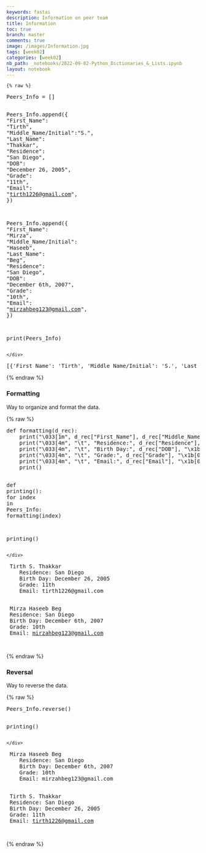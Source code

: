 ```yaml
---
keywords: fastai
description: Information on peer team 
title: Information
toc: true
branch: master
comments: true
image: /images/Information.jpg
tags: [week02]
categories: [week02]
nb_path: _notebooks/2022-09-02-Python_Dictionaries_&_Lists.ipynb
layout: notebook
---
```


<!--
#################################################
### THIS FILE WAS AUTOGENERATED! DO NOT EDIT! ###
#################################################
# file to edit: _notebooks/2022-09-02-Python_Dictionaries_&_Lists.ipynb
-->

<div class="container" id="notebook-container">
        
    {% raw %}
    
<div class="cell border-box-sizing code_cell rendered">
<div class="input">

<div class="inner_cell">
    <div class="input_area">
<div class=" highlight hl-ipython3"><pre><span></span><span class="n">Peers_Info</span> <span class="o">=</span> <span class="p">[]</span>

<span class="n">Peers_Info</span><span class="o">.</span><span class="n">append</span><span class="p">({</span>
    <span class="s2">&quot;First_Name&quot;</span><span class="p">:</span> <span class="s2">&quot;Tirth&quot;</span><span class="p">,</span>
    <span class="s2">&quot;Middle_Name/Initial&quot;</span><span class="p">:</span><span class="s2">&quot;S.&quot;</span><span class="p">,</span>
    <span class="s2">&quot;Last_Name&quot;</span><span class="p">:</span> <span class="s2">&quot;Thakkar&quot;</span><span class="p">,</span>
    <span class="s2">&quot;Residence&quot;</span><span class="p">:</span> <span class="s2">&quot;San Diego&quot;</span><span class="p">,</span>
    <span class="s2">&quot;DOB&quot;</span><span class="p">:</span> <span class="s2">&quot;December 26, 2005&quot;</span><span class="p">,</span>
    <span class="s2">&quot;Grade&quot;</span><span class="p">:</span> <span class="s2">&quot;11th&quot;</span><span class="p">,</span>
    <span class="s2">&quot;Email&quot;</span><span class="p">:</span> <span class="s2">&quot;tirth1226@gmail.com&quot;</span><span class="p">,</span>
<span class="p">})</span>

<span class="n">Peers_Info</span><span class="o">.</span><span class="n">append</span><span class="p">({</span>
    <span class="s2">&quot;First_Name&quot;</span><span class="p">:</span> <span class="s2">&quot;Mirza&quot;</span><span class="p">,</span>
    <span class="s2">&quot;Middle_Name/Initial&quot;</span><span class="p">:</span> <span class="s2">&quot;Haseeb&quot;</span><span class="p">,</span>
    <span class="s2">&quot;Last_Name&quot;</span><span class="p">:</span> <span class="s2">&quot;Beg&quot;</span><span class="p">,</span>
    <span class="s2">&quot;Residence&quot;</span><span class="p">:</span> <span class="s2">&quot;San Diego&quot;</span><span class="p">,</span>
    <span class="s2">&quot;DOB&quot;</span><span class="p">:</span> <span class="s2">&quot;December 6th, 2007&quot;</span><span class="p">,</span>
    <span class="s2">&quot;Grade&quot;</span><span class="p">:</span> <span class="s2">&quot;10th&quot;</span><span class="p">,</span>
    <span class="s2">&quot;Email&quot;</span><span class="p">:</span> <span class="s2">&quot;mirzahbeg123@gmail.com&quot;</span><span class="p">,</span>
<span class="p">})</span>

<span class="nb">print</span><span class="p">(</span><span class="n">Peers_Info</span><span class="p">)</span>
</pre></div>

    </div>
</div>
</div>

<div class="output_wrapper">
<div class="output">

<div class="output_area">

<div class="output_subarea output_stream output_stdout output_text">
<pre>[{&#39;First_Name&#39;: &#39;Tirth&#39;, &#39;Middle_Name/Initial&#39;: &#39;S.&#39;, &#39;Last_Name&#39;: &#39;Thakkar&#39;, &#39;Residence&#39;: &#39;San Diego&#39;, &#39;DOB&#39;: &#39;December 26, 2005&#39;, &#39;Grade&#39;: &#39;11th&#39;, &#39;Email&#39;: &#39;tirth1226@gmail.com&#39;}, {&#39;First_Name&#39;: &#39;Mirza&#39;, &#39;Middle_Name/Initial&#39;: &#39;Haseeb&#39;, &#39;Last_Name&#39;: &#39;Beg&#39;, &#39;Residence&#39;: &#39;San Diego&#39;, &#39;DOB&#39;: &#39;December 6th, 2007&#39;, &#39;Grade&#39;: &#39;10th&#39;, &#39;Email&#39;: &#39;mirzahbeg123@gmail.com&#39;}]
</pre>
</div>
</div>

</div>
</div>

</div>
    {% endraw %}

<div class="cell border-box-sizing text_cell rendered"><div class="inner_cell">
<div class="text_cell_render border-box-sizing rendered_html">
<h3 id="Formatting">Formatting<a class="anchor-link" href="#Formatting"> </a></h3><p>Way to organize and format the data.</p>

</div>
</div>
</div>
    {% raw %}
    
<div class="cell border-box-sizing code_cell rendered">
<div class="input">

<div class="inner_cell">
    <div class="input_area">
<div class=" highlight hl-ipython3"><pre><span></span><span class="k">def</span> <span class="nf">formatting</span><span class="p">(</span><span class="n">d_rec</span><span class="p">):</span>
    <span class="nb">print</span><span class="p">(</span><span class="s2">&quot;</span><span class="se">\033</span><span class="s2">[1m&quot;</span><span class="p">,</span> <span class="n">d_rec</span><span class="p">[</span><span class="s2">&quot;First_Name&quot;</span><span class="p">],</span> <span class="n">d_rec</span><span class="p">[</span><span class="s2">&quot;Middle_Name/Initial&quot;</span><span class="p">],</span> <span class="n">d_rec</span><span class="p">[</span><span class="s2">&quot;Last_Name&quot;</span><span class="p">],</span> <span class="s2">&quot;</span><span class="se">\x1b</span><span class="s2">[0m&quot;</span><span class="p">)</span>
    <span class="nb">print</span><span class="p">(</span><span class="s2">&quot;</span><span class="se">\033</span><span class="s2">[4m&quot;</span><span class="p">,</span> <span class="s2">&quot;</span><span class="se">\t</span><span class="s2">&quot;</span><span class="p">,</span> <span class="s2">&quot;Residence:&quot;</span><span class="p">,</span> <span class="n">d_rec</span><span class="p">[</span><span class="s2">&quot;Residence&quot;</span><span class="p">],</span> <span class="s2">&quot;</span><span class="se">\x1b</span><span class="s2">[0m&quot;</span><span class="p">)</span>
    <span class="nb">print</span><span class="p">(</span><span class="s2">&quot;</span><span class="se">\033</span><span class="s2">[4m&quot;</span><span class="p">,</span> <span class="s2">&quot;</span><span class="se">\t</span><span class="s2">&quot;</span><span class="p">,</span> <span class="s2">&quot;Birth Day:&quot;</span><span class="p">,</span> <span class="n">d_rec</span><span class="p">[</span><span class="s2">&quot;DOB&quot;</span><span class="p">],</span> <span class="s2">&quot;</span><span class="se">\x1b</span><span class="s2">[0m&quot;</span><span class="p">)</span>
    <span class="nb">print</span><span class="p">(</span><span class="s2">&quot;</span><span class="se">\033</span><span class="s2">[4m&quot;</span><span class="p">,</span> <span class="s2">&quot;</span><span class="se">\t</span><span class="s2">&quot;</span><span class="p">,</span> <span class="s2">&quot;Grade:&quot;</span><span class="p">,</span> <span class="n">d_rec</span><span class="p">[</span><span class="s2">&quot;Grade&quot;</span><span class="p">],</span> <span class="s2">&quot;</span><span class="se">\x1b</span><span class="s2">[0m&quot;</span><span class="p">)</span>
    <span class="nb">print</span><span class="p">(</span><span class="s2">&quot;</span><span class="se">\033</span><span class="s2">[4m&quot;</span><span class="p">,</span> <span class="s2">&quot;</span><span class="se">\t</span><span class="s2">&quot;</span><span class="p">,</span> <span class="s2">&quot;Email:&quot;</span><span class="p">,</span> <span class="n">d_rec</span><span class="p">[</span><span class="s2">&quot;Email&quot;</span><span class="p">],</span> <span class="s2">&quot;</span><span class="se">\x1b</span><span class="s2">[0m&quot;</span><span class="p">)</span>
    <span class="nb">print</span><span class="p">()</span>

<span class="k">def</span> <span class="nf">printing</span><span class="p">():</span>
    <span class="k">for</span> <span class="n">index</span> <span class="ow">in</span> <span class="n">Peers_Info</span><span class="p">:</span>
        <span class="n">formatting</span><span class="p">(</span><span class="n">index</span><span class="p">)</span>

<span class="n">printing</span><span class="p">()</span>
</pre></div>

    </div>
</div>
</div>

<div class="output_wrapper">
<div class="output">

<div class="output_area">

<div class="output_subarea output_stream output_stdout output_text">
<pre><span class="ansi-bold"> Tirth S. Thakkar </span>
<span class="ansi-underline"> 	 Residence: San Diego </span>
<span class="ansi-underline"> 	 Birth Day: December 26, 2005 </span>
<span class="ansi-underline"> 	 Grade: 11th </span>
<span class="ansi-underline"> 	 Email: tirth1226@gmail.com </span>

<span class="ansi-bold"> Mirza Haseeb Beg </span>
<span class="ansi-underline"> 	 Residence: San Diego </span>
<span class="ansi-underline"> 	 Birth Day: December 6th, 2007 </span>
<span class="ansi-underline"> 	 Grade: 10th </span>
<span class="ansi-underline"> 	 Email: mirzahbeg123@gmail.com </span>

</pre>
</div>
</div>

</div>
</div>

</div>
    {% endraw %}

<div class="cell border-box-sizing text_cell rendered"><div class="inner_cell">
<div class="text_cell_render border-box-sizing rendered_html">
<h3 id="Reversal">Reversal<a class="anchor-link" href="#Reversal"> </a></h3><p>Way to reverse the data.</p>

</div>
</div>
</div>
    {% raw %}
    
<div class="cell border-box-sizing code_cell rendered">
<div class="input">

<div class="inner_cell">
    <div class="input_area">
<div class=" highlight hl-ipython3"><pre><span></span><span class="n">Peers_Info</span><span class="o">.</span><span class="n">reverse</span><span class="p">()</span>

<span class="n">printing</span><span class="p">()</span>
</pre></div>

    </div>
</div>
</div>

<div class="output_wrapper">
<div class="output">

<div class="output_area">

<div class="output_subarea output_stream output_stdout output_text">
<pre><span class="ansi-bold"> Mirza Haseeb Beg </span>
<span class="ansi-underline"> 	 Residence: San Diego </span>
<span class="ansi-underline"> 	 Birth Day: December 6th, 2007 </span>
<span class="ansi-underline"> 	 Grade: 10th </span>
<span class="ansi-underline"> 	 Email: mirzahbeg123@gmail.com </span>

<span class="ansi-bold"> Tirth S. Thakkar </span>
<span class="ansi-underline"> 	 Residence: San Diego </span>
<span class="ansi-underline"> 	 Birth Day: December 26, 2005 </span>
<span class="ansi-underline"> 	 Grade: 11th </span>
<span class="ansi-underline"> 	 Email: tirth1226@gmail.com </span>

</pre>
</div>
</div>

</div>
</div>

</div>
    {% endraw %}

</div>
 

